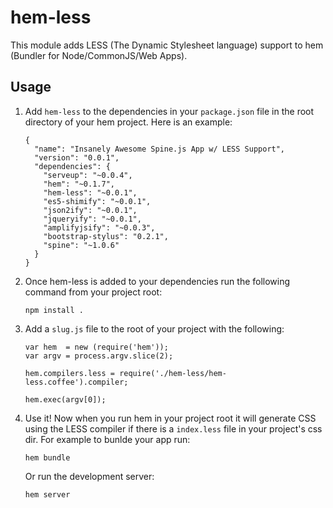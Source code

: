 # hem-less

This module adds LESS (The Dynamic Stylesheet language) support to hem (Bundler for
Node/CommonJS/Web Apps).

## Usage

1. Add `hem-less` to the dependencies in your `package.json` file in the root directory of your hem project. Here is an example:

    ```
    {
      "name": "Insanely Awesome Spine.js App w/ LESS Support",
      "version": "0.0.1",
      "dependencies": {
        "serveup": "~0.0.4",
        "hem": "~0.1.7",
        "hem-less": "~0.0.1",
        "es5-shimify": "~0.0.1",
        "json2ify": "~0.0.1",
        "jqueryify": "~0.0.1",
        "amplifyjsify": "~0.0.3",
        "bootstrap-stylus": "0.2.1",
        "spine": "~1.0.6"
      }
    }
    ```

1. Once hem-less is added to your dependencies run the following command from your project root:

    ```
    npm install .
    ```

1. Add a `slug.js` file to the root of your project with the following:

    ```
    var hem  = new (require('hem'));
    var argv = process.argv.slice(2);

    hem.compilers.less = require('./hem-less/hem-less.coffee').compiler;

    hem.exec(argv[0]);
    ```

1. Use it! Now when you run hem in your project root it will generate CSS using the LESS  compiler
   if there is a `index.less` file in your project's css dir. For example to bunlde your app run:

    ```hem bundle```

    Or run the development server:

    ```hem server```
